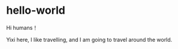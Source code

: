 # hello-world
Hi humans！

Yixi here, I like travelling, and I am going to travel around the world. 

